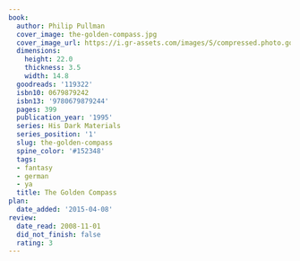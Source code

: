 ```yaml
---
book:
  author: Philip Pullman
  cover_image: the-golden-compass.jpg
  cover_image_url: https://i.gr-assets.com/images/S/compressed.photo.goodreads.com/books/1505766203l/119322._SX98_.jpg
  dimensions:
    height: 22.0
    thickness: 3.5
    width: 14.8
  goodreads: '119322'
  isbn10: 0679879242
  isbn13: '9780679879244'
  pages: 399
  publication_year: '1995'
  series: His Dark Materials
  series_position: '1'
  slug: the-golden-compass
  spine_color: '#152348'
  tags:
  - fantasy
  - german
  - ya
  title: The Golden Compass
plan:
  date_added: '2015-04-08'
review:
  date_read: 2008-11-01
  did_not_finish: false
  rating: 3
---
```

